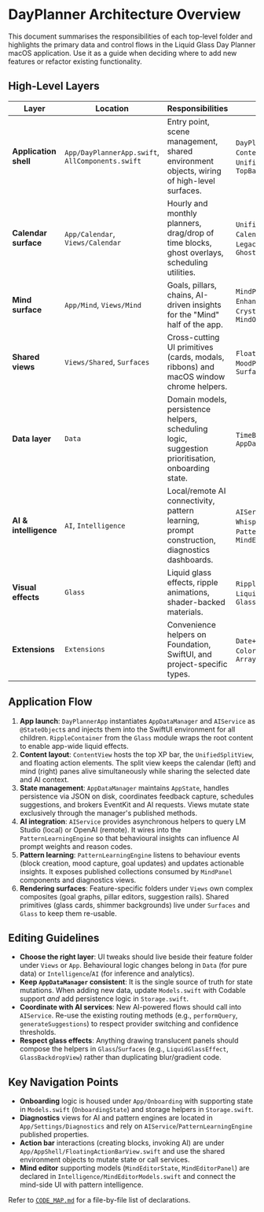# DayPlanner Architecture Overview

This document summarises the responsibilities of each top-level folder and highlights the primary data and control flows in the Liquid Glass Day Planner macOS application. Use it as a guide when deciding where to add new features or refactor existing functionality.

## High-Level Layers

| Layer | Location | Responsibilities | Key Types |
| --- | --- | --- | --- |
| **Application shell** | `App/DayPlannerApp.swift`, `AllComponents.swift` | Entry point, scene management, shared environment objects, wiring of high-level surfaces. | `DayPlannerApp`, `ContentView`, `UnifiedSplitView`, `TopBarView` |
| **Calendar surface** | `App/Calendar`, `Views/Calendar` | Hourly and monthly planners, drag/drop of time blocks, ghost overlays, scheduling utilities. | `UnifiedCalendarView`, `CalendarPanel`, `LegacyDayPlannerView`, `GhostOverlay` |
| **Mind surface** | `App/Mind`, `Views/Mind` | Goals, pillars, chains, AI-driven insights for the "Mind" half of the app. | `MindPanel`, `EnhancedGoalsSection`, `CrystalPillarsSection`, `MindOverview` |
| **Shared views** | `Views/Shared`, `Surfaces` | Cross-cutting UI primitives (cards, modals, ribbons) and macOS window chrome helpers. | `FloatingActionBarView`, `MoodPromptBanner`, `SurfaceBackground` |
| **Data layer** | `Data` | Domain models, persistence helpers, scheduling logic, suggestion prioritisation, onboarding state. | `TimeBlock`, `AppState`, `AppDataManager` |
| **AI & intelligence** | `AI`, `Intelligence` | Local/remote AI connectivity, pattern learning, prompt construction, diagnostics dashboards. | `AIService`, `WhisperService`, `PatternLearningEngine`, `MindEditorState` |
| **Visual effects** | `Glass` | Liquid glass effects, ripple animations, shader-backed materials. | `RippleManager`, `LiquidGlassEffect`, `GlassBackdropView` |
| **Extensions** | `Extensions` | Convenience helpers on Foundation, SwiftUI, and project-specific types. | `Date+Extensions`, `Color+Theme`, `Array+SafeAccess` |

## Application Flow

1. **App launch**: `DayPlannerApp` instantiates `AppDataManager` and `AIService` as `@StateObject`s and injects them into the SwiftUI environment for all children. `RippleContainer` from the `Glass` module wraps the root content to enable app-wide liquid effects.
2. **Content layout**: `ContentView` hosts the top XP bar, the `UnifiedSplitView`, and floating action elements. The split view keeps the calendar (left) and mind (right) panes alive simultaneously while sharing the selected date and AI context.
3. **State management**: `AppDataManager` maintains `AppState`, handles persistence via JSON on disk, coordinates feedback capture, schedules suggestions, and brokers EventKit and AI requests. Views mutate state exclusively through the manager's published methods.
4. **AI integration**: `AIService` provides asynchronous helpers to query LM Studio (local) or OpenAI (remote). It wires into the `PatternLearningEngine` so that behavioural insights can influence AI prompt weights and reason codes.
5. **Pattern learning**: `PatternLearningEngine` listens to behaviour events (block creation, mood capture, goal updates) and updates actionable insights. It exposes published collections consumed by `MindPanel` components and diagnostics views.
6. **Rendering surfaces**: Feature-specific folders under `Views` own complex composites (goal graphs, pillar editors, suggestion rails). Shared primitives (glass cards, shimmer backgrounds) live under `Surfaces` and `Glass` to keep them re-usable.

## Editing Guidelines

- **Choose the right layer**: UI tweaks should live beside their feature folder under `Views` or `App`. Behavioural logic changes belong in `Data` (for pure data) or `Intelligence`/`AI` (for inference and analytics).
- **Keep `AppDataManager` consistent**: It is the single source of truth for state mutations. When adding new data, update `Models.swift` with Codable support *and* add persistence logic in `Storage.swift`.
- **Coordinate with AI services**: New AI-powered flows should call into `AIService`. Re-use the existing routing methods (e.g., `performQuery`, `generateSuggestions`) to respect provider switching and confidence thresholds.
- **Respect glass effects**: Anything drawing translucent panels should compose the helpers in `Glass`/`Surfaces` (e.g., `LiquidGlassEffect`, `GlassBackdropView`) rather than duplicating blur/gradient code.

## Key Navigation Points

- **Onboarding** logic is housed under `App/Onboarding` with supporting state in `Models.swift` (`OnboardingState`) and storage helpers in `Storage.swift`.
- **Diagnostics** views for AI and pattern engines are located in `App/Settings/Diagnostics` and rely on `AIService`/`PatternLearningEngine` published properties.
- **Action bar** interactions (creating blocks, invoking AI) are under `App/AppShell/FloatingActionBarView.swift` and use the shared environment objects to mutate state or call services.
- **Mind editor** supporting models (`MindEditorState`, `MindEditorPanel`) are declared in `Intelligence/MindEditorModels.swift` and connect the mind-side UI with pattern intelligence.

Refer to [`CODE_MAP.md`](./CODE_MAP.md) for a file-by-file list of declarations.
